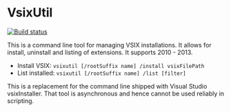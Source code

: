 VsixUtil
====
[![Build status](https://ci.appveyor.com/api/projects/status/7xcrh26yq6lfqabw)](https://ci.appveyor.com/project/jaredpar/vsixutil)

This is a command line tool for managing VSIX installations.  It allows for install, uninstall and listing of extensions.  It supports 2010 - 2013.  

- Install VSIX: `vsixutil [/rootSuffix name] /install vsixFilePath`
- List installed: `vsixutil [/rootSuffix name] /list [filter]`

This is a replacement for the command line shipped with Visual Studio vsixInstaller.  That tool is asynchronous and hence cannot be used reliably in scripting.  
